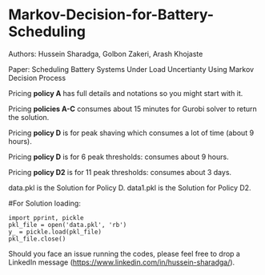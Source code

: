 # Markov-Decision-for-Battery-Scheduling

Authors: Hussein Sharadga, Golbon Zakeri, Arash Khojaste


Paper: Scheduling Battery Systems Under Load Uncertianty Using Markov Decision Process 



Pricing **policy A** has  full details and notations so you might start with it.

Pricing **policies A-C** consumes about 15 minutes for Gurobi solver to return the solution.

Pricing **policy D** is for peak shaving which consumes a lot of time (about 9 hours).



Pricing **policy D** is for 6 peak thresholds:  consumes about 9 hours.

Pricing **policy D2** is for 11 peak thresholds:  consumes about 3 days.



data.pkl is the Solution for Policy D. 
data1.pkl is the Solution for Policy D2. 

#For Solution loading:
```
import pprint, pickle
pkl_file = open('data.pkl', 'rb')
y_ = pickle.load(pkl_file)
pkl_file.close()
```

Should you face an issue running the codes, please feel free to drop a LinkedIn message (https://www.linkedin.com/in/hussein-sharadga/).
